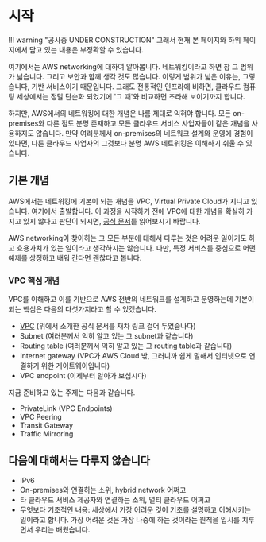 # 시작

!!! warning "공사중 UNDER CONSTRUCTION"
    그래서 현재 본 페이지와 하위 페이지에서 담고 있는 내용은 부정확할 수 있습니다.

여기에서는 AWS networking에 대하여 알아봅니다.
네트워킹이라고 하면 참 그 범위가 넓습니다. 그리고 보안과 함께 생각 것도 많습니다.
이렇게 범위가 넓은 이유는, 그렇습니다, 기반 서비스이기 때문입니다.
그래도 전통적인 인프라에 비하면, 클라우드 컴퓨팅 세상에서는 정말 단순화
되었기에 '그 때'와 비교하면 초라해 보이기까지 합니다.

하지만, AWS에서의 네트워킹에 대한 개념은 나름 제대로 익혀야 합니다.
모든 on-premises와 다른 점도 분명 존재하고 모든 클라우드 서비스 사업자들이
같은 개념을 사용하지도 않습니다. 만약 여러분께서 on-premises의 네트워크
설계와 운영에 경험이 있다면, 다른 클라우드 사업자의 그것보다
분명 AWS 네트워킹은 이해하기 쉬울 수 있습니다.

## 기본 개념

AWS에서는 네트워킹에 기본이 되는 개념을 VPC, Virtual Private Cloud가
지니고 있습니다. 여기에서 출발합니다. 이 과정을 시작하기 전에 VPC에 대한
개념을 확실히 가지고 있지 않다고 판단이 되시면,
[공식 문서](https://docs.aws.amazon.com/ko_kr/vpc/latest/userguide/what-is-amazon-vpc.html)를 읽어보시기 바랍니다.

AWS networking이 찾이하는 그 모든 부분에 대해서 다루는 것은 어려운 일이기도 하고
효용가치가 있는 일이라고 생각하지는 않습니다.
다만, 특정 서비스를 중심으로 어떤 예제를 상정하고 배워 간다면 괜찮다고 봅니다.

### VPC 핵심 개념

VPC를 이해하고 이를 기반으로 AWS 전반의 네트워크를 설계하고 운영하는데 기본이 되는
핵심은 다음의 다섯가지라고 할 수 있겠습니다.

- [VPC](https://docs.aws.amazon.com/ko_kr/vpc/latest/userguide/what-is-amazon-vpc.html) (위에서 소개한 공식 문서를 재차 링크 걸어 두었습나다)
- Subnet (여러분께서 익히 알고 있는 그 subnet과 같습니다)
- Routing table (여러분께서 익히 알고 있는 그 routing table과 같습니다)
- Internet gateway (VPC가 AWS Cloud 밖, 그러니까 쉽게 말해서 인터넷으로 연결하기 위한 게이트웨이입니다)
- VPC endpoint (이제부터 알아가 보십시다)

지금 준비하고 있는 주제는 다음과 같습니다.

- PrivateLink (VPC Endpoints)
- VPC Peering
- Transit Gateway
- Traffic Mirroring

## 다음에 대해서는 다루지 않습니다

- IPv6
- On-premises와 연결하는 소위, hybrid network 어쩌고
- 타 클라우드 서비스 제공자와 연결하는 소위, 멀티 클라우드 어쩌고
- 무엇보다 기초적인 내용: 세상에서 가장 어려운 것이 기초를 설명하고 이해시키는 일이라고 합니다.
  가장 어려운 것은 가장 나중에 하는 것이라는 원칙을 입시를 치루면서 우리는 배웠습니다.
